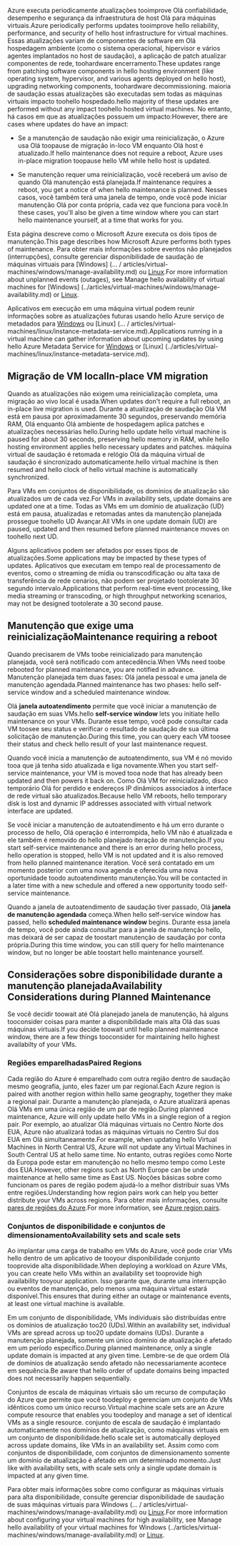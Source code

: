 <span data-ttu-id="a4fda-101">Azure executa periodicamente atualizações tooimprove Olá confiabilidade, desempenho e segurança da infraestrutura de host Olá para máquinas virtuais.</span><span class="sxs-lookup"><span data-stu-id="a4fda-101">Azure periodically performs updates tooimprove hello reliability, performance, and security of hello host infrastructure for virtual machines.</span></span> <span data-ttu-id="a4fda-102">Essas atualizações variam de componentes de software em Olá hospedagem ambiente (como o sistema operacional, hipervisor e vários agentes implantados no host de saudação), a aplicação de patch atualizar componentes de rede, toohardware encerramento.</span><span class="sxs-lookup"><span data-stu-id="a4fda-102">These updates range from patching software components in hello hosting environment (like operating system, hypervisor, and various agents deployed on hello host), upgrading networking components, toohardware decommissioning.</span></span> <span data-ttu-id="a4fda-103">maioria de saudação essas atualizações são executadas sem todas as máquinas virtuais impacto toohello hospedado.</span><span class="sxs-lookup"><span data-stu-id="a4fda-103">hello majority of these updates are performed without any impact toohello hosted virtual machines.</span></span> <span data-ttu-id="a4fda-104">No entanto, há casos em que as atualizações possuem um impacto:</span><span class="sxs-lookup"><span data-stu-id="a4fda-104">However, there are cases where updates do have an impact:</span></span>

- <span data-ttu-id="a4fda-105">Se a manutenção de saudação não exigir uma reinicialização, o Azure usa Olá toopause de migração in-loco VM enquanto Olá host é atualizado.</span><span class="sxs-lookup"><span data-stu-id="a4fda-105">If hello maintenance does not require a reboot, Azure uses in-place migration toopause hello VM while hello host is updated.</span></span>

- <span data-ttu-id="a4fda-106">Se manutenção requer uma reinicialização, você receberá um aviso de quando Olá manutenção está planejada.</span><span class="sxs-lookup"><span data-stu-id="a4fda-106">If maintenance requires a reboot, you get a notice of when hello maintenance is planned.</span></span> <span data-ttu-id="a4fda-107">Nesses casos, você também terá uma janela de tempo, onde você pode iniciar manutenção Olá por conta própria, cada vez que funciona para você.</span><span class="sxs-lookup"><span data-stu-id="a4fda-107">In these cases, you'll also be given a time window where you can start hello maintenance yourself, at a time that works for you.</span></span>

<span data-ttu-id="a4fda-108">Esta página descreve como o Microsoft Azure executa os dois tipos de manutenção.</span><span class="sxs-lookup"><span data-stu-id="a4fda-108">This page describes how Microsoft Azure performs both types of maintenance.</span></span> <span data-ttu-id="a4fda-109">Para obter mais informações sobre eventos não planejados (interrupções), consulte gerenciar disponibilidade de saudação de máquinas virtuais para [Windows] (... / articles/virtual-machines/windows/manage-availability.md) ou [Linux](../articles/virtual-machines/linux/manage-availability.md).</span><span class="sxs-lookup"><span data-stu-id="a4fda-109">For more information about unplanned events (outages), see Manage hello availability of virtual machines for [Windows] (../articles/virtual-machines/windows/manage-availability.md) or [Linux](../articles/virtual-machines/linux/manage-availability.md).</span></span>

<span data-ttu-id="a4fda-110">Aplicativos em execução em uma máquina virtual podem reunir informações sobre as atualizações futuras usando hello Azure serviço de metadados para [Windows](../articles/virtual-machines/windows/instance-metadata-service.md) ou [Linux] (... / articles/virtual-machines/linux/instance-metadata-service.md).</span><span class="sxs-lookup"><span data-stu-id="a4fda-110">Applications running in a virtual machine can gather information about upcoming updates by using hello Azure Metadata Service for [Windows](../articles/virtual-machines/windows/instance-metadata-service.md) or [Linux] (../articles/virtual-machines/linux/instance-metadata-service.md).</span></span>

## <a name="in-place-vm-migration"></a><span data-ttu-id="a4fda-111">Migração de VM local</span><span class="sxs-lookup"><span data-stu-id="a4fda-111">In-place VM migration</span></span>

<span data-ttu-id="a4fda-112">Quando as atualizações não exigem uma reinicialização completa, uma migração ao vivo local é usada.</span><span class="sxs-lookup"><span data-stu-id="a4fda-112">When updates don't require a full reboot, an in-place live migration is used.</span></span> <span data-ttu-id="a4fda-113">Durante a atualização de saudação Olá VM está em pausa por aproximadamente 30 segundos, preservando memória RAM, Olá enquanto Olá ambiente de hospedagem aplica patches e atualizações necessárias hello.</span><span class="sxs-lookup"><span data-stu-id="a4fda-113">During hello update hello virtual machine is paused for about 30 seconds, preserving hello memory in RAM, while hello hosting environment applies hello necessary updates and patches.</span></span> <span data-ttu-id="a4fda-114">máquina virtual de saudação é retomada e relógio Olá da máquina virtual de saudação é sincronizado automaticamente.</span><span class="sxs-lookup"><span data-stu-id="a4fda-114">hello virtual machine is then resumed and hello clock of hello virtual machine is automatically synchronized.</span></span>

<span data-ttu-id="a4fda-115">Para VMs em conjuntos de disponibilidade, os domínios de atualização são atualizados um de cada vez.</span><span class="sxs-lookup"><span data-stu-id="a4fda-115">For VMs in availability sets, update domains are updated one at a time.</span></span> <span data-ttu-id="a4fda-116">Todas as VMs em um domínio de atualização (UD) está em pausa, atualizadas e retomadas antes da manutenção planejada prossegue toohello UD Avançar.</span><span class="sxs-lookup"><span data-stu-id="a4fda-116">All VMs in one update domain (UD) are paused, updated and then resumed before planned maintenance moves on toohello next UD.</span></span>

<span data-ttu-id="a4fda-117">Alguns aplicativos podem ser afetados por esses tipos de atualizações.</span><span class="sxs-lookup"><span data-stu-id="a4fda-117">Some applications may be impacted by these types of updates.</span></span> <span data-ttu-id="a4fda-118">Aplicativos que executam em tempo real de processamento de eventos, como o streaming de mídia ou transcodificação ou alta taxa de transferência de rede cenários, não podem ser projetado tootolerate 30 segundo intervalo.</span><span class="sxs-lookup"><span data-stu-id="a4fda-118">Applications that perform real-time event processing, like media streaming or transcoding, or high throughput networking scenarios, may not be designed tootolerate a 30 second pause.</span></span> <!-- sooooo, what should they do? --> 


## <a name="maintenance-requiring-a-reboot"></a><span data-ttu-id="a4fda-119">Manutenção que exige uma reinicialização</span><span class="sxs-lookup"><span data-stu-id="a4fda-119">Maintenance requiring a reboot</span></span>

<span data-ttu-id="a4fda-120">Quando precisarem de VMs toobe reinicializado para manutenção planejada, você será notificado com antecedência.</span><span class="sxs-lookup"><span data-stu-id="a4fda-120">When VMs need toobe rebooted for planned maintenance, you are notified in advance.</span></span> <span data-ttu-id="a4fda-121">Manutenção planejada tem duas fases: Olá janela pessoal e uma janela de manutenção agendada.</span><span class="sxs-lookup"><span data-stu-id="a4fda-121">Planned maintenance has two phases: hello self-service window and a scheduled maintenance window.</span></span>

<span data-ttu-id="a4fda-122">Olá **janela autoatendimento** permite que você iniciar a manutenção de saudação em suas VMs.</span><span class="sxs-lookup"><span data-stu-id="a4fda-122">hello **self-service window** lets you initiate hello maintenance on your VMs.</span></span> <span data-ttu-id="a4fda-123">Durante esse tempo, você pode consultar cada VM toosee seu status e verificar o resultado de saudação de sua última solicitação de manutenção.</span><span class="sxs-lookup"><span data-stu-id="a4fda-123">During this time, you can query each VM toosee their status and check hello result of your last maintenance request.</span></span>

<span data-ttu-id="a4fda-124">Quando você inicia a manutenção de autoatendimento, sua VM é nó movido tooa que já tenha sido atualizada e liga novamente.</span><span class="sxs-lookup"><span data-stu-id="a4fda-124">When you start self-service maintenance, your VM is moved tooa node that has already been updated and then powers it back on.</span></span> <span data-ttu-id="a4fda-125">Como Olá VM for reinicializado, disco temporário Olá for perdido e endereços IP dinâmicos associados à interface de rede virtual são atualizados.</span><span class="sxs-lookup"><span data-stu-id="a4fda-125">Because hello VM reboots, hello temporary disk is lost and dynamic IP addresses associated with virtual network interface are updated.</span></span>

<span data-ttu-id="a4fda-126">Se você iniciar a manutenção de autoatendimento e há um erro durante o processo de hello, Olá operação é interrompida, hello VM não é atualizada e ele também é removido do hello planejado iteração de manutenção.</span><span class="sxs-lookup"><span data-stu-id="a4fda-126">If you start self-service maintenance and there is an error during hello process, hello operation is stopped, hello VM is not updated and it is also removed from hello planned maintenance iteration.</span></span> <span data-ttu-id="a4fda-127">Você será contatado em um momento posterior com uma nova agenda e oferecida uma nova oportunidade toodo autoatendimento manutenção.</span><span class="sxs-lookup"><span data-stu-id="a4fda-127">You will be contacted in a later time with a new schedule and offered a new opportunity toodo self-service maintenance.</span></span> 

<span data-ttu-id="a4fda-128">Quando a janela de autoatendimento de saudação tiver passado, Olá **janela de manutenção agendada** começa.</span><span class="sxs-lookup"><span data-stu-id="a4fda-128">When hello self-service window has passed, hello **scheduled maintenance window** begins.</span></span> <span data-ttu-id="a4fda-129">Durante essa janela de tempo, você pode ainda consultar para a janela de manutenção hello, mas deixará de ser capaz de toostart manutenção de saudação por conta própria.</span><span class="sxs-lookup"><span data-stu-id="a4fda-129">During this time window, you can still query for hello maintenance window, but no longer be able toostart hello maintenance yourself.</span></span>

## <a name="availability-considerations-during-planned-maintenance"></a><span data-ttu-id="a4fda-130">Considerações sobre disponibilidade durante a manutenção planejada</span><span class="sxs-lookup"><span data-stu-id="a4fda-130">Availability Considerations during Planned Maintenance</span></span> 

<span data-ttu-id="a4fda-131">Se você decidir toowait até Olá planejado janela de manutenção, há alguns tooconsider coisas para manter a disponibilidade mais alta Olá das suas máquinas virtuais.</span><span class="sxs-lookup"><span data-stu-id="a4fda-131">If you decide toowait until hello planned maintenance window, there are a few things tooconsider for maintaining hello highest availabilty of your VMs.</span></span> 

### <a name="paired-regions"></a><span data-ttu-id="a4fda-132">Regiões emparelhadas</span><span class="sxs-lookup"><span data-stu-id="a4fda-132">Paired Regions</span></span>

<span data-ttu-id="a4fda-133">Cada região do Azure é emparelhado com outra região dentro de saudação mesmo geografia, junto, eles fazer um par regional.</span><span class="sxs-lookup"><span data-stu-id="a4fda-133">Each Azure region is paired with another region within hello same geography, together they make a regional pair.</span></span> <span data-ttu-id="a4fda-134">Durante a manutenção planejada, o Azure atualizará apenas Olá VMs em uma única região de um par de região.</span><span class="sxs-lookup"><span data-stu-id="a4fda-134">During planned maintenance, Azure will only update hello VMs in a single region of a region pair.</span></span> <span data-ttu-id="a4fda-135">Por exemplo, ao atualizar Olá máquinas virtuais no Centro Norte dos EUA, Azure não atualizará todas as máquinas virtuais no Centro Sul dos EUA em Olá simultaneamente.</span><span class="sxs-lookup"><span data-stu-id="a4fda-135">For example, when updating hello Virtual Machines in North Central US, Azure will not update any Virtual Machines in South Central US at hello same time.</span></span> <span data-ttu-id="a4fda-136">No entanto, outras regiões como Norte da Europa pode estar em manutenção no hello mesmo tempo como Leste dos EUA.</span><span class="sxs-lookup"><span data-stu-id="a4fda-136">However, other regions such as North Europe can be under maintenance at hello same time as East US.</span></span> <span data-ttu-id="a4fda-137">Noções básicas sobre como funcionam os pares de região podem ajudá-lo a melhor distribuir suas VMs entre regiões.</span><span class="sxs-lookup"><span data-stu-id="a4fda-137">Understanding how region pairs work can help you better distribute your VMs across regions.</span></span> <span data-ttu-id="a4fda-138">Para obter mais informações, consulte [pares de regiões do Azure](https://docs.microsoft.com/azure/best-practices-availability-paired-regions).</span><span class="sxs-lookup"><span data-stu-id="a4fda-138">For more information, see [Azure region pairs](https://docs.microsoft.com/azure/best-practices-availability-paired-regions).</span></span>

### <a name="availability-sets-and-scale-sets"></a><span data-ttu-id="a4fda-139">Conjuntos de disponibilidade e conjuntos de dimensionamento</span><span class="sxs-lookup"><span data-stu-id="a4fda-139">Availability sets and scale sets</span></span>

<span data-ttu-id="a4fda-140">Ao implantar uma carga de trabalho em VMs do Azure, você pode criar VMs hello dentro de um aplicativo de tooyour disponibilidade conjunto tooprovide alta disponibilidade.</span><span class="sxs-lookup"><span data-stu-id="a4fda-140">When deploying a workload on Azure VMs, you can create hello VMs within an availability set tooprovide high availability tooyour application.</span></span> <span data-ttu-id="a4fda-141">Isso garante que, durante uma interrupção ou eventos de manutenção, pelo menos uma máquina virtual estará disponível.</span><span class="sxs-lookup"><span data-stu-id="a4fda-141">This ensures that during either an outage or maintenance events, at least one virtual machine is available.</span></span>

<span data-ttu-id="a4fda-142">Em um conjunto de disponibilidade, VMs individuais são distribuídas entre os domínios de atualização too20 (UDs).</span><span class="sxs-lookup"><span data-stu-id="a4fda-142">Within an availability set, individual VMs are spread across up too20 update domains (UDs).</span></span> <span data-ttu-id="a4fda-143">Durante a manutenção planejada, somente um único domínio de atualização é afetado em um período específico.</span><span class="sxs-lookup"><span data-stu-id="a4fda-143">During planned maintenance, only a single update domain is impacted at any given time.</span></span> <span data-ttu-id="a4fda-144">Lembre-se de que ordem Olá de domínios de atualização sendo afetado não necessariamente acontece em sequência.</span><span class="sxs-lookup"><span data-stu-id="a4fda-144">Be aware that hello order of update domains being impacted does not necessarily happen sequentially.</span></span> 

<span data-ttu-id="a4fda-145">Conjuntos de escala de máquinas virtuais são um recurso de computação do Azure que permite que você toodeploy e gerenciam um conjunto de VMs idênticos como um único recurso.</span><span class="sxs-lookup"><span data-stu-id="a4fda-145">Virtual machine scale sets are an Azure compute resource that enables you toodeploy and manage a set of identical VMs as a single resource.</span></span> <span data-ttu-id="a4fda-146">conjunto de escala de saudação é implantado automaticamente nos domínios de atualização, como máquinas virtuais em um conjunto de disponibilidade.</span><span class="sxs-lookup"><span data-stu-id="a4fda-146">hello scale set is automatically deployed across update domains, like VMs in an availability set.</span></span> <span data-ttu-id="a4fda-147">Assim como com conjuntos de disponibilidade, com conjuntos de dimensionamento somente um domínio de atualização é afetado em um determinado momento.</span><span class="sxs-lookup"><span data-stu-id="a4fda-147">Just like with availability sets, with scale sets only a single update domain is impacted at any given time.</span></span>

<span data-ttu-id="a4fda-148">Para obter mais informações sobre como configurar as máquinas virtuais para alta disponibilidade, consulte gerenciar disponibilidade de saudação de suas máquinas virtuais para Windows (... / articles/virtual-machines/windows/manage-availability.md) ou [Linux](../articles/virtual-machines/linux/manage-availability.md).</span><span class="sxs-lookup"><span data-stu-id="a4fda-148">For more information about configuring your virtual machines for high availability, see Manage hello availability of your virtual machines for Windows (../articles/virtual-machines/windows/manage-availability.md) or [Linux](../articles/virtual-machines/linux/manage-availability.md).</span></span>
